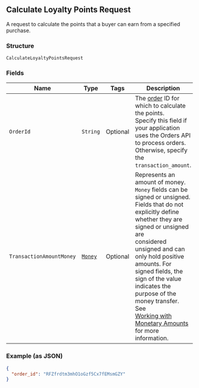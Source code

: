 ## Calculate Loyalty Points Request

A request to calculate the points that a buyer can earn from 
a specified purchase.

### Structure

`CalculateLoyaltyPointsRequest`

### Fields

| Name | Type | Tags | Description | Getter |
|  --- | --- | --- | --- | --- |
| `OrderId` | `String` | Optional | The [order](#type-Order) ID for which to calculate the points.<br>Specify this field if your application uses the Orders API to process orders.<br>Otherwise, specify the `transaction_amount`. | String getOrderId() |
| `TransactionAmountMoney` | [`Money`](/doc/models/money.md) | Optional | Represents an amount of money. `Money` fields can be signed or unsigned.<br>Fields that do not explicitly define whether they are signed or unsigned are<br>considered unsigned and can only hold positive amounts. For signed fields, the<br>sign of the value indicates the purpose of the money transfer. See<br>[Working with Monetary Amounts](https://developer.squareup.com/docs/build-basics/working-with-monetary-amounts)<br>for more information. | Money getTransactionAmountMoney() |

### Example (as JSON)

```json
{
  "order_id": "RFZfrdtm3mhO1oGzf5Cx7fEMsmGZY"
}
```


